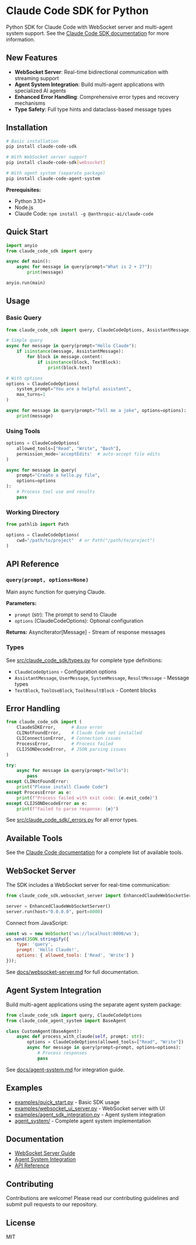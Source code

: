 # Claude Code SDK for Python

Python SDK for Claude Code with WebSocket server and multi-agent system support. See the [Claude Code SDK documentation](https://docs.anthropic.com/en/docs/claude-code/sdk) for more information.

## New Features

- **WebSocket Server**: Real-time bidirectional communication with streaming support
- **Agent System Integration**: Build multi-agent applications with specialized AI agents
- **Enhanced Error Handling**: Comprehensive error types and recovery mechanisms
- **Type Safety**: Full type hints and dataclass-based message types

## Installation

```bash
# Basic installation
pip install claude-code-sdk

# With WebSocket server support
pip install claude-code-sdk[websocket]

# With agent system (separate package)
pip install claude-code-agent-system
```

**Prerequisites:**
- Python 3.10+
- Node.js 
- Claude Code: `npm install -g @anthropic-ai/claude-code`

## Quick Start

```python
import anyio
from claude_code_sdk import query

async def main():
    async for message in query(prompt="What is 2 + 2?"):
        print(message)

anyio.run(main)
```

## Usage

### Basic Query

```python
from claude_code_sdk import query, ClaudeCodeOptions, AssistantMessage, TextBlock

# Simple query
async for message in query(prompt="Hello Claude"):
    if isinstance(message, AssistantMessage):
        for block in message.content:
            if isinstance(block, TextBlock):
                print(block.text)

# With options
options = ClaudeCodeOptions(
    system_prompt="You are a helpful assistant",
    max_turns=1
)

async for message in query(prompt="Tell me a joke", options=options):
    print(message)
```

### Using Tools

```python
options = ClaudeCodeOptions(
    allowed_tools=["Read", "Write", "Bash"],
    permission_mode='acceptEdits'  # auto-accept file edits
)

async for message in query(
    prompt="Create a hello.py file", 
    options=options
):
    # Process tool use and results
    pass
```

### Working Directory

```python
from pathlib import Path

options = ClaudeCodeOptions(
    cwd="/path/to/project"  # or Path("/path/to/project")
)
```

## API Reference

### `query(prompt, options=None)`

Main async function for querying Claude.

**Parameters:**
- `prompt` (str): The prompt to send to Claude
- `options` (ClaudeCodeOptions): Optional configuration

**Returns:** AsyncIterator[Message] - Stream of response messages

### Types

See [src/claude_code_sdk/types.py](src/claude_code_sdk/types.py) for complete type definitions:
- `ClaudeCodeOptions` - Configuration options
- `AssistantMessage`, `UserMessage`, `SystemMessage`, `ResultMessage` - Message types
- `TextBlock`, `ToolUseBlock`, `ToolResultBlock` - Content blocks

## Error Handling

```python
from claude_code_sdk import (
    ClaudeSDKError,      # Base error
    CLINotFoundError,    # Claude Code not installed
    CLIConnectionError,  # Connection issues
    ProcessError,        # Process failed
    CLIJSONDecodeError,  # JSON parsing issues
)

try:
    async for message in query(prompt="Hello"):
        pass
except CLINotFoundError:
    print("Please install Claude Code")
except ProcessError as e:
    print(f"Process failed with exit code: {e.exit_code}")
except CLIJSONDecodeError as e:
    print(f"Failed to parse response: {e}")
```

See [src/claude_code_sdk/_errors.py](src/claude_code_sdk/_errors.py) for all error types.

## Available Tools

See the [Claude Code documentation](https://docs.anthropic.com/en/docs/claude-code/security#tools-available-to-claude) for a complete list of available tools.

## WebSocket Server

The SDK includes a WebSocket server for real-time communication:

```python
from claude_code_sdk.websocket_server import EnhancedClaudeWebSocketServer

server = EnhancedClaudeWebSocketServer()
server.run(host="0.0.0.0", port=8000)
```

Connect from JavaScript:
```javascript
const ws = new WebSocket('ws://localhost:8000/ws');
ws.send(JSON.stringify({
    type: 'query',
    prompt: 'Hello Claude!',
    options: { allowed_tools: ['Read', 'Write'] }
}));
```

See [docs/websocket-server.md](docs/websocket-server.md) for full documentation.

## Agent System Integration

Build multi-agent applications using the separate agent system package:

```python
from claude_code_sdk import query, ClaudeCodeOptions
from claude_code_agent_system import BaseAgent

class CustomAgent(BaseAgent):
    async def process_with_claude(self, prompt: str):
        options = ClaudeCodeOptions(allowed_tools=["Read", "Write"])
        async for message in query(prompt=prompt, options=options):
            # Process responses
            pass
```

See [docs/agent-system.md](docs/agent-system.md) for integration guide.

## Examples

- [examples/quick_start.py](examples/quick_start.py) - Basic SDK usage
- [examples/websocket_ui_server.py](examples/websocket_ui_server.py) - WebSocket server with UI
- [examples/agent_sdk_integration.py](examples/agent_sdk_integration.py) - Agent system integration
- [agent_system/](agent_system/) - Complete agent system implementation

## Documentation

- [WebSocket Server Guide](docs/websocket-server.md)
- [Agent System Integration](docs/agent-system.md)
- [API Reference](https://docs.anthropic.com/en/docs/claude-code/sdk)

## Contributing

Contributions are welcome! Please read our contributing guidelines and submit pull requests to our repository.

## License

MIT